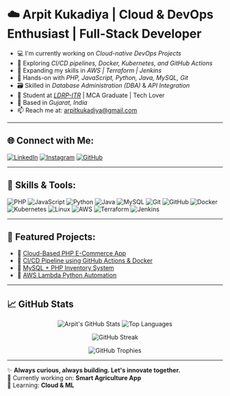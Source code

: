 # ☁️ Arpit Kukadiya | Cloud & DevOps Enthusiast | Full-Stack Developer

- 💻 I'm currently working on *Cloud-native DevOps Projects*
- 🔄 Exploring *CI/CD pipelines, Docker, Kubernetes, and GitHub Actions*
- 🌱 Expanding my skills in *AWS | Terraform | Jenkins*
- 🔧 Hands-on with *PHP, JavaScript, Python, Java, MySQL, Git*
- 🗃️ Skilled in *Database Administration (DBA)* & *API Integration*
- 🏫 Student at *[LDRP-ITR](https://ldrp.ac.in)* | MCA Graduate | Tech Lover
- 📍 Based in *Gujarat, India*
- 📫 Reach me at: [arpitkukadiya@gmail.com](mailto:arpitkukadiya@gmail.com)

---

## 🌐 Connect with Me:

[![LinkedIn](https://img.shields.io/badge/LinkedIn-0A66C2?style=for-the-badge&logo=linkedin&logoColor=white)](https://www.linkedin.com/in/arpitkukadiya)
[![Instagram](https://img.shields.io/badge/Instagram-E4405F?style=for-the-badge&logo=instagram&logoColor=white)](https://www.instagram.com/)
[![GitHub](https://img.shields.io/badge/GitHub-333?style=for-the-badge&logo=github&logoColor=white)](https://github.com/arpitkukadiya)

---

## 🧠 Skills & Tools:

![PHP](https://img.shields.io/badge/PHP-777BB4?style=for-the-badge&logo=php&logoColor=white)
![JavaScript](https://img.shields.io/badge/JavaScript-F7DF1E?style=for-the-badge&logo=javascript&logoColor=black)
![Python](https://img.shields.io/badge/Python-14354C?style=for-the-badge&logo=python&logoColor=white)
![Java](https://img.shields.io/badge/Java-ED8B00?style=for-the-badge&logo=openjdk&logoColor=white)
![MySQL](https://img.shields.io/badge/MySQL-00000F?style=for-the-badge&logo=mysql&logoColor=white)
![Git](https://img.shields.io/badge/Git-F05032?style=for-the-badge&logo=git&logoColor=white)
![GitHub](https://img.shields.io/badge/GitHub-181717?style=for-the-badge&logo=github&logoColor=white)
![Docker](https://img.shields.io/badge/Docker-2496ED?style=for-the-badge&logo=docker&logoColor=white)
![Kubernetes](https://img.shields.io/badge/Kubernetes-326CE5?style=for-the-badge&logo=kubernetes&logoColor=white)
![Linux](https://img.shields.io/badge/Linux-FCC624?style=for-the-badge&logo=linux&logoColor=black)
![AWS](https://img.shields.io/badge/AWS-FF9900?style=for-the-badge&logo=amazonaws&logoColor=white)
![Terraform](https://img.shields.io/badge/Terraform-623CE4?style=for-the-badge&logo=terraform&logoColor=white)
![Jenkins](https://img.shields.io/badge/Jenkins-D24939?style=for-the-badge&logo=jenkins&logoColor=white)

---

## 🚀 Featured Projects:

- 🔗 [Cloud-Based PHP E-Commerce App](https://github.com/arpitkukadiya/ecommerce-cloud)
- 🔗 [CI/CD Pipeline using GitHub Actions & Docker](https://github.com/arpitkukadiya/devops-pipeline)
- 🔗 [MySQL + PHP Inventory System](https://github.com/arpitkukadiya/inventory-system)
- 🔗 [AWS Lambda Python Automation](https://github.com/arpitkukadiya/aws-lambda)

---

## 📈 GitHub Stats

<p align="center">
  <img src="https://github-readme-stats.vercel.app/api?username=arpitkukadiya&show_icons=true&theme=github_dark" alt="Arpit's GitHub Stats" />
  <img src="https://github-readme-stats.vercel.app/api/top-langs/?username=arpitkukadiya&layout=compact&theme=github_dark" alt="Top Languages" />
</p>

<p align="center">
  <img src="https://github-readme-streak-stats.herokuapp.com/?user=arpitkukadiya&theme=github-dark&hide_border=true" alt="GitHub Streak" />
</p>

<p align="center">
  <img src="https://github-profile-trophy.vercel.app/?username=arpitkukadiya&theme=darkhub&no-frame=true" alt="GitHub Trophies" />
</p>

---

✨ **Always curious, always building. Let's innovate together.**  
🔭 Currently working on: **Smart Agriculture App**  
🧠 Learning: **Cloud & ML**

